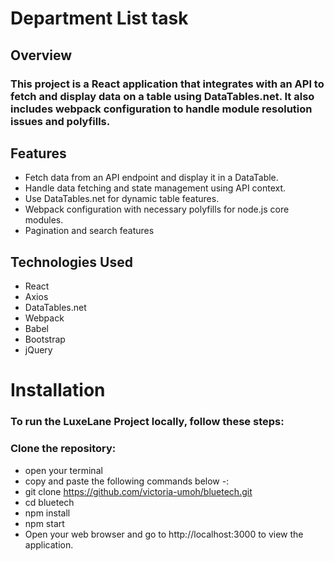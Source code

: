 # Department List task
## Overview

### This project is a React application that integrates with an API to fetch and display data on a table using DataTables.net. It also includes webpack configuration to handle module resolution issues and polyfills.

## Features

* Fetch data from an API endpoint and display it in a DataTable.
* Handle data fetching and state management using API context.
* Use DataTables.net for dynamic table features.
* Webpack configuration with necessary polyfills for node.js core modules.
* Pagination and search features 

## Technologies Used

* React
* Axios
* DataTables.net
* Webpack
* Babel
* Bootstrap
* jQuery

# Installation
### To run the LuxeLane Project locally, follow these steps:
### Clone the repository:
* open your terminal
* copy and paste the following commands below  -:
* git clone https://github.com/victoria-umoh/bluetech.git
* cd bluetech
* npm install
* npm start
* Open your web browser and go to http://localhost:3000 to view the application.
